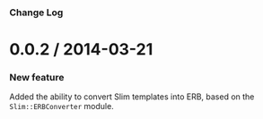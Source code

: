 ### Change Log

# 0.0.2 / 2014-03-21
### New feature

Added the ability to convert Slim templates into ERB, based on the `Slim::ERBConverter` module.